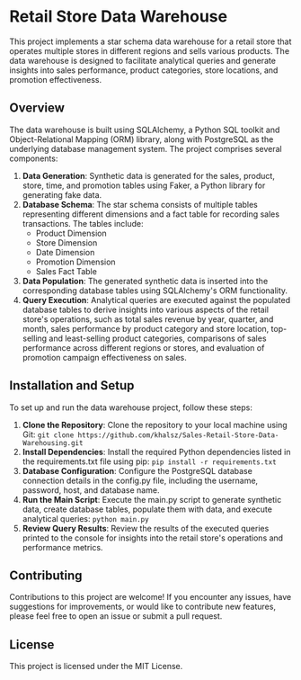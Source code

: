 # Retail Store Data Warehouse
This project implements a star schema data warehouse for a retail store that operates multiple stores in different regions and sells various products. The data warehouse is designed to facilitate analytical queries and generate insights into sales performance, product categories, store locations, and promotion effectiveness.

## Overview
The data warehouse is built using SQLAlchemy, a Python SQL toolkit and Object-Relational Mapping (ORM) library, along with PostgreSQL as the underlying database management system. The project comprises several components:

1. **Data Generation**: Synthetic data is generated for the sales, product, store, time, and promotion tables using Faker, a Python library for generating fake data.
2. **Database Schema**: The star schema consists of multiple tables representing different dimensions and a fact table for recording sales transactions. The tables include:
    - Product Dimension
    - Store Dimension
    - Date Dimension
    - Promotion Dimension
    - Sales Fact Table
3. **Data Population**: The generated synthetic data is inserted into the corresponding database tables using SQLAlchemy's ORM functionality.
4. **Query Execution**: Analytical queries are executed against the populated database tables to derive insights into various aspects of the retail store's operations, such as total sales revenue by year, quarter, and month, sales performance by product category and store location, top-selling and least-selling product categories, comparisons of sales performance across different regions or stores, and evaluation of promotion campaign effectiveness on sales.

## Installation and Setup
To set up and run the data warehouse project, follow these steps:
1. **Clone the Repository**: Clone the repository to your local machine using Git:
    `git clone https://github.com/khalsz/Sales-Retail-Store-Data-Warehousing.git`
2. **Install Dependencies**: Install the required Python dependencies listed in the requirements.txt file using pip:
    `pip install -r requirements.txt`
3. **Database Configuration**: Configure the PostgreSQL database connection details in the config.py file, including the username, password, host, and database name.
4. **Run the Main Script**: Execute the main.py script to generate synthetic data, create database tables, populate them with data, and execute analytical queries:
    `python main.py`
5. **Review Query Results**: Review the results of the executed queries printed to the console for insights into the retail store's operations and performance metrics.

## Contributing
Contributions to this project are welcome! If you encounter any issues, have suggestions for improvements, or would like to contribute new features, please feel free to open an issue or submit a pull request.

## License
This project is licensed under the MIT License.
